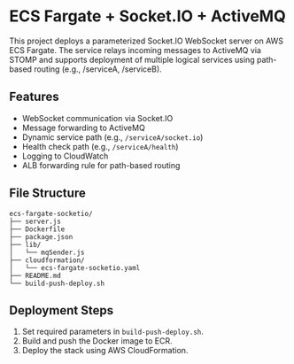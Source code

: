 # ECS Fargate + Socket.IO + ActiveMQ

This project deploys a parameterized Socket.IO WebSocket server on AWS ECS Fargate. The service relays incoming messages to ActiveMQ via STOMP and supports deployment of multiple logical services using path-based routing (e.g., /serviceA, /serviceB).

## Features

- WebSocket communication via Socket.IO
- Message forwarding to ActiveMQ
- Dynamic service path (e.g., `/serviceA/socket.io`)
- Health check path (e.g., `/serviceA/health`)
- Logging to CloudWatch
- ALB forwarding rule for path-based routing

## File Structure

```
ecs-fargate-socketio/
├── server.js
├── Dockerfile
├── package.json
├── lib/
│   └── mqSender.js
├── cloudformation/
│   └── ecs-fargate-socketio.yaml
├── README.md
└── build-push-deploy.sh
```

## Deployment Steps

1. Set required parameters in `build-push-deploy.sh`.
2. Build and push the Docker image to ECR.
3. Deploy the stack using AWS CloudFormation.
